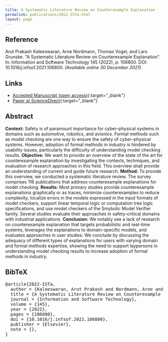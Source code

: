 ```yaml
---
title: A Systematic Literature Review on Counterexample Explanation
permalink: publications/2022-ISTa.html
layout: page
---
```


## Reference
Arut Prakash Kaleeswaran, Arne Nordmann, Thomas Vogel, and Lars Grunske. "A Systematic Literature Review on Counterexample Explanation". In: Information and Software Technology 145 (2022), p. 106800. DOI: 10.1016/j.infsof.2021.106800. _(Available online 30 December 2021)_.


## Links
* [Accepted Manuscript (open access)](https://arxiv.org/abs/2201.03061){:target="_blank"}
* [Paper at ScienceDirect](https://doi.org/10.1016/j.infsof.2021.106800){:target="_blank"}


## Abstract
**Context:**
Safety is of paramount importance for cyber–physical systems in domains such as automotive, robotics, and avionics. Formal methods such as model checking are one way to ensure the safety of cyber–physical systems. However, adoption of formal methods in industry is hindered by usability issues, particularly the difficulty of understanding model checking results.
**Objective:**
We want to provide an overview of the state of the art for counterexample explanation by investigating the contexts, techniques, and evaluation of research approaches in this field. This overview shall provide an understanding of current and guide future research.
**Method:**
To provide this overview, we conducted a systematic literature review. The survey comprises 116 publications that address counterexample explanations for model checking.
**Results:**
Most primary studies provide counterexample explanations graphically or as traces, minimize counterexamples to reduce complexity, localize errors in the models expressed in the input formats of model checkers, support linear temporal logic or computation tree logic specifications, and use model checkers of the Smybolic Model Verifier family. Several studies evaluate their approaches in safety-critical domains with industrial applications.
**Conclusion:**
We notably see a lack of research on counterexample explanation that targets probabilistic and real-time systems, leverages the explanations to domain-specific models, and evaluates approaches in user studies. We conclude by discussing the adequacy of different types of explanations for users with varying domain and formal methods expertise, showing the need to support laypersons in understanding model checking results to increase adoption of formal methods in industry.


## BibTeX

<div class="bibtex">
<pre>@article{2022-ISTa,
  author = {Kaleeswaran, Arut Prakash and Nordmann, Arne and Vogel, Thomas and Grunske, Lars},
  title = {A Systematic Literature Review on Counterexample Explanation},
  journal = {Information and Software Technology},
  volume = {145},
  year = {2022},
  pages = {106800},
  doi = {10.1016/j.infsof.2021.106800},
  publisher = {Elsevier},
  note = {},
}</pre>
</div>

